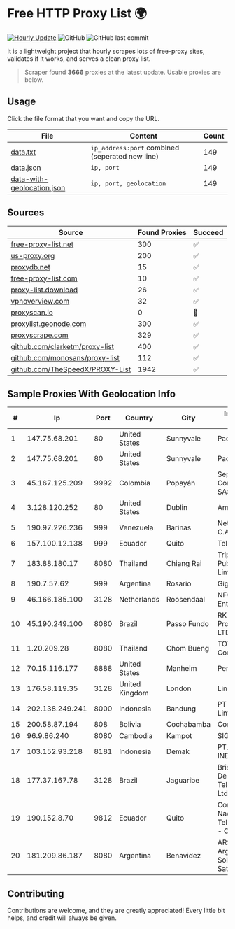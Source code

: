 
# Free HTTP Proxy List 🌍

[![Hourly Update](https://github.com/mertguvencli/http-proxy-list/actions/workflows/main.yml/badge.svg?branch=main)](https://github.com/mertguvencli/http-proxy-list/actions/workflows/main.yml)
![GitHub](https://img.shields.io/github/license/mertguvencli/http-proxy-list)
![GitHub last commit](https://img.shields.io/github/last-commit/mertguvencli/http-proxy-list)

It is a lightweight project that hourly scrapes lots of free-proxy sites, validates if it works, and serves a clean proxy list.


> Scraper found **3666** proxies at the latest update. Usable proxies are below.

## Usage

Click the file format that you want and copy the URL.


|File|Content|Count|
|----|-------|-----|
|[data.txt](https://raw.githubusercontent.com/mertguvencli/http-proxy-list/main/proxy-list/data.txt)|`ip_address:port` combined (seperated new line)|149|
|[data.json](https://raw.githubusercontent.com/mertguvencli/http-proxy-list/main/proxy-list/data.json)|`ip, port`|149|
|[data-with-geolocation.json](https://raw.githubusercontent.com/mertguvencli/http-proxy-list/main/proxy-list/data-with-geolocation.json)|`ip, port, geolocation`|149|

## Sources

|Source|Found Proxies|Succeed|
|------|-------------|-------|
|[free-proxy-list.net](https://free-proxy-list.net)|300|✅|
|[us-proxy.org](https://www.us-proxy.org)|200|✅|
|[proxydb.net](http://proxydb.net)|15|✅|
|[free-proxy-list.com](https://free-proxy-list.com/?page=&port=&type%5B%5D=http&type%5B%5D=https&up_time=0&search=Search)|10|✅|
|[proxy-list.download](https://www.proxy-list.download/HTTP)|26|✅|
|[vpnoverview.com](https://vpnoverview.com/privacy/anonymous-browsing/free-proxy-servers)|32|✅|
|[proxyscan.io](https://www.proxyscan.io)|0|🚫|
|[proxylist.geonode.com](https://proxylist.geonode.com/api/proxy-list?limit=300&page=1&sort_by=lastChecked&sort_type=desc&protocols=http,https)|300|✅|
|[proxyscrape.com](https://api.proxyscrape.com/v2/?request=displayproxies&protocol=http&timeout=10000&country=all&ssl=all&anonymity=all)|329|✅|
|[github.com/clarketm/proxy-list](https://raw.githubusercontent.com/clarketm/proxy-list/master/proxy-list-raw.txt)|400|✅|
|[github.com/monosans/proxy-list](https://raw.githubusercontent.com/monosans/proxy-list/main/proxies/http.txt)|112|✅|
|[github.com/TheSpeedX/PROXY-List](https://raw.githubusercontent.com/TheSpeedX/PROXY-List/master/http.txt)|1942|✅|


## Sample Proxies With Geolocation Info

|#|Ip|Port|Country|City|Internet Service Provider|
|-|--|----|-------|----|-------------------------|
|1|147.75.68.201|80|United States|Sunnyvale|Packet Host, Inc.|
|2|147.75.68.201|80|United States|Sunnyvale|Packet Host, Inc.|
|3|45.167.125.209|9992|Colombia|Popayán|Sepcom Comunicaciones SAS|
|4|3.128.120.252|80|United States|Dublin|Amazon.com, Inc.|
|5|190.97.226.236|999|Venezuela|Barinas|NetLink América C.A.|
|6|157.100.12.138|999|Ecuador|Quito|Telconet S.A|
|7|183.88.180.17|8080|Thailand|Chiang Rai|Triple T Broadband Public Company Limited|
|8|190.7.57.62|999|Argentina|Rosario|Gigared S.A|
|9|46.166.185.100|3128|Netherlands|Roosendaal|NFOrce Entertainment BV|
|10|45.190.249.100|8080|Brazil|Passo Fundo|RK Telecom Provedor Internet LTDA|
|11|1.20.209.28|8080|Thailand|Chom Bueng|TOT Public Company Limited|
|12|70.15.116.177|8888|United States|Manheim|PenTeleData Inc.|
|13|176.58.119.35|3128|United Kingdom|London|Linode, LLC|
|14|202.138.249.241|8000|Indonesia|Bandung|PT Melvar Lintasnusa|
|15|200.58.87.194|808|Bolivia|Cochabamba|Comteco Ltda|
|16|96.9.86.240|8080|Cambodia|Kampot|SIGROUPS|
|17|103.152.93.218|8181|Indonesia|Demak|PT. JAYA LINTAS INDONESIA|
|18|177.37.167.78|3128|Brazil|Jaguaribe|Brisanet Servicos De Telecomunicacoes Ltda|
|19|190.152.8.70|9812|Ecuador|Quito|Corporacion Nacional De Telecomunicaciones - CNT EP|
|20|181.209.86.187|8080|Argentina|Benavidez|ARSAT - Empresa Argentina de Soluciones Satelitales S.A|



## Contributing

Contributions are welcome, and they are greatly appreciated! Every
little bit helps, and credit will always be given.

